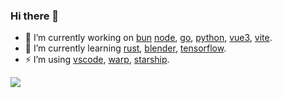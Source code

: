 ### Hi there 👋

- 🔭 I’m currently working on [bun](https://bun.sh/) [node](https://nodejs.org/), [go](https://go.dev/), [python](https://python.org/), [vue3](https://vuejs.org/), [vite](https://vitejs.dev/).
- 🌱 I’m currently learning [rust](https://www.rust-lang.org/), [blender](https://blender.org/), [tensorflow](https://tensorflow.org/).
- ⚡ I’m using [vscode](https://code.visualstudio.com/), [warp](https://www.warp.dev/), [starship](https://starship.rs/).
<!--
- 👯 I’m looking to collaborate on no.
- 🤔 I’m looking for help with 
- 💬 Ask me about ...
- 📫 How to reach me: ...
- 😄 Pronouns: ...
- ⚡ Fun fact: ...
-->

![](https://visitor-badge.glitch.me/badge?page_id=a9.a9)
